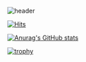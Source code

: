![header](https://capsule-render.vercel.app/api?type=wave&color=white&height=300&section=header&text=Welcome%20to%20gytjs1234&fontSize=70)


[![Hits](https://hits.seeyoufarm.com/api/count/incr/badge.svg?url=https://github.com/gytjs1234)](https://love.hyosun.net)                    

[![Anurag's GitHub stats](https://github-readme-stats.vercel.app/api?username=gytjs1234)](https://github.com/anuraghazra/github-readme-stats)

[![trophy](https://github-profile-trophy.vercel.app/?username=gytjs1234)](https://github.com/ryo-ma/github-profile-trophy)